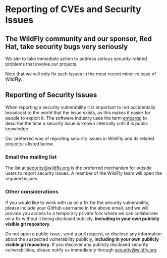 # Reporting of CVEs and Security Issues

## The WildFly community and our sponsor, Red Hat, take security bugs very seriously

We aim to take immediate action to address serious security-related problems that involve our projects. 

Note that we will only fix such issues in the most recent minor release of Wild<strong>Fly</strong>.</p>

## Reporting of Security Issues

When reporting a security vulnerability it is important to not accidentally broadcast to the world that the issue exists, as this makes it easier for people to exploit it. The software industry uses the term <a href="https://www.redhat.com/en/blog/security-embargoes-red-hat">embargo</a> to describe the time a security issue is known internally until it is public knowledge.

Our preferred way of reporting security issues in WildFly and its related projects is listed below.

### Email the mailing list</h2>

The list at <a href="mailto:security@wildfly.org">security@wildfly.org</a> is the preferred mechanism for outside users to report security issues. A member of the WildFly team will open the required issues.
    
### Other considerations</h2>

If you would like to work with us on a fix for the security vulnerability, please include your GitHub username in the above email, and we will provide you access to a temporary private fork where we can collaborate on a fix without it being disclosed publicly, **including in your own publicly visible git repository**.

Do not open a public issue, send a pull request, or disclose any information about the suspected vulnerability publicly, **including in your own publicly visible git repository**. If you discover any publicly disclosed security vulnerabilities, please notify us immediately through <a href="mailto:security@wildfly.org">security@wildfy.org
